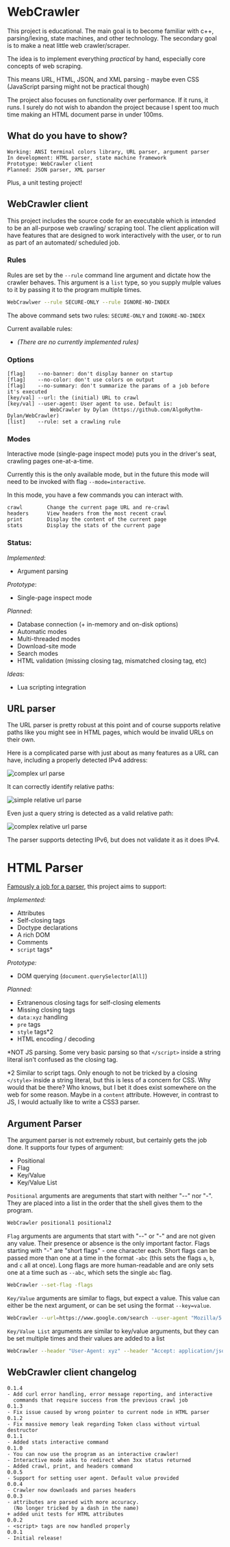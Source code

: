 # WebCrawler
This project is educational. The main goal
is to become familiar with c++, parsing/lexing,
state machines, and other technology. The
secondary goal is to make a neat little web
crawler/scraper.

The idea is to implement everything *practical*
by hand, especially core concepts of web scraping.

This means URL, HTML, JSON, and XML parsing -
maybe even CSS (JavaScript parsing might not
be practical though)

The project also focuses on functionality over
performance. If it runs, it runs. I surely
do not wish to abandon the project because I
spent too much time making an HTML document parse
in under 100ms.

## What do you have to show?

```
Working: ANSI terminal colors library, URL parser, argument parser
In development: HTML parser, state machine framework
Prototype: WebCrawler client
Planned: JSON parser, XML parser
```

Plus, a unit testing project!

## WebCrawler client
This project includes the source code for an executable
which is intended to be an all-purpose web crawling/
scraping tool. The client application will have features
that are designed to work interactively with the user,
or to run as part of an automated/ scheduled job.

### Rules
Rules are set by the `--rule` command line argument and
dictate how the crawler behaves. This argument is a `list`
type, so you supply mulple values to it by passing it
to the program multiple times.

```sh
WebCrawlwer --rule SECURE-ONLY --rule IGNORE-NO-INDEX
```

The above command sets two rules: `SECURE-ONLY` and `IGNORE-NO-INDEX`

Current available rules:
- *(There are no currently implemented rules)*

### Options
```
[flag]    --no-banner: don't display banner on startup
[flag]    --no-color: don't use colors on output
[flag]    --no-summary: don't summarize the params of a job before it's executed
[key/val] --url: the (initial) URL to crawl
[key/val] --user-agent: User agent to use. Default is:
              WebCrawler by Dylan (https://github.com/AlgoRythm-Dylan/WebCrawler)
[list]    --rule: set a crawling rule
```

### Modes

Interactive mode (single-page inspect mode) puts you in
the driver's seat, crawling pages one-at-a-time.

Currently this is the only available mode, but in the
future this mode will need to be invoked with flag
`--mode=interactive`.

In this mode, you have a few commands you can interact
with.

```
crawl        Change the current page URL and re-crawl
headers      View headers from the most recent crawl
print        Display the content of the current page
stats        Display the stats of the current page
```

### Status:

*Implemented*:
- Argument parsing

*Prototype*:
- Single-page inspect mode

*Planned*:
- Database connection (+ in-memory and on-disk options)
- Automatic modes
- Multi-threaded modes
- Download-site mode
- Search modes
- HTML validation (missing closing tag, mismatched closing tag, etc)

*Ideas:*
- Lua scripting integration

## URL parser
The URL parser is pretty robust at this point
and of course supports relative paths like you might
see in HTML pages, which would be invalid URLs on
their own.

Here is a complicated parse with just about
as many features as a URL can have, including
a properly detected IPv4 address:

![complex url parse](docs/complex%20url%20parse.jpg)

It can correctly identify relative paths:

![simple relative url parse](docs/simple%20relative%20parse.jpg)

Even just a query string is detected as a
valid relative path:

![complex relative url parse](docs/difficult%20relative%20parse.jpg)

The parser supports detecting IPv6, but does not
validate it as it does IPv4.

# HTML Parser
[Famously a job for a parser](https://stackoverflow.com/questions/1732348/regex-match-open-tags-except-xhtml-self-contained-tags/1732454?ref=blog.codinghorror.com#1732454),
this project aims to support:

*Implemented:*
- Attributes
- Self-closing tags
- Doctype declarations
- A rich DOM
- Comments
- `script` tags*

*Prototype:*
- DOM querying (`document.querySelector[All]`)

*Planned:*
- Extranenous closing tags for self-closing elements
- Missing closing tags
- `data:xyz` handling
- `pre` tags
- `style` tags*2
- HTML encoding / decoding

*NOT JS parsing. Some very basic parsing so
that `</script>` inside a string literal
isn't confused as the closing tag.

*2 Similar to script tags. Only enough to
not be tricked by a closing `</style>` inside
a string literal, but this is less of a concern
for CSS. Why would that be there? Who knows,
but I bet it does exist somewhere on the web for
some reason. Maybe in a `content` attribute.
However, in contrast to JS, I would actually
like to write a CSS3 parser.

## Argument Parser
The argument parser is not extremely robust, but
certainly gets the job done. It supports four types
of argument:

- Positional
- Flag
- Key/Value
- Key/Value List

`Positional` arguments are areguments that start with
neither "--" nor "-". They are placed into a list in the
order  that the shell gives them to the program.

```sh
WebCrawler positional1 positional2
```

`Flag` arguments are arguments that start with "--" or
"-" and are not given any value. Their presence or absence
is the only important factor. Flags starting with "-" are
"short flags" - one character each. Short flags can be passed
more than one at a time in the format `-abc` (this sets the
flags `a`, `b`, and `c` all at once). Long flags are more
human-readable and are only sets one at a time such as
`--abc`, which sets the single `abc` flag.

```sh
WebCrawler --set-flag -flags
```

`Key/Value` arguments are similar to flags, but expect a
value. This value can either be the next argument, or
can be set using the format `--key=value`.

```sh
WebCrawler --url=https://www.google.com/search --user-agent "Mozilla/5.0 (Windows NT 10.0; Win64; x64) AppleWebKit/537.36 (KHTML, like Gecko) Chrome/119.0.0.0 Safari/537.36"
```

`Key/Value List` arguments are similar to key/value arguments,
but they can be set multiple times and their values are added
to a list

```sh
WebCrawler --header "User-Agent: xyz" --header "Accept: application/json"
```

## WebCrawler client changelog
```
0.1.4
- Add curl error handling, error message reporting, and interactive
  commands that require success from the previous crawl job
0.1.3
- Fix issue caused by wrong pointer to current node in HTML parser
0.1.2
- Fix massive memory leak regarding Token class without virtual destructor
0.1.1
- Added stats interactive command
0.1.0
- You can now use the program as an interactive crawler!
- Interactive mode asks to redirect when 3xx status returned
- Added crawl, print, and headers command
0.0.5
- Support for setting user agent. Default value provided
0.0.4
- Crawler now downloads and parses headers
0.0.3
- attributes are parsed with more accuracy.
  (No longer tricked by a dash in the name)
+ added unit tests for HTML attributes
0.0.2
- <script> tags are now handled properly
0.0.1
- Initial release!
```